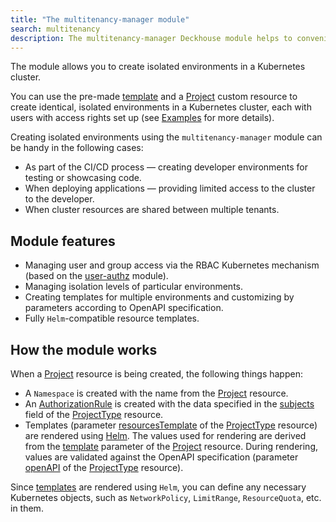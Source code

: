 ```yaml
---
title: "The multitenancy-manager module"
search: multitenancy
description: The multitenancy-manager Deckhouse module helps to conveniently create templated environments in a Kubernetes cluster using Custom Resources. Rendering environment templates with Helm makes it possible to use any Kubernetes objects in an environment template.   
---
```


The module allows you to create isolated environments in a Kubernetes cluster.

You can use the pre-made [template](cr.html#projecttype) and a [Project](cr.html#project) custom resource to create identical, isolated environments in a Kubernetes cluster, each with users with access rights set up (see [Examples](usage.html) for more details).

Creating isolated environments using the `multitenancy-manager` module can be handy in the following cases:
- As part of the CI/CD process — creating developer environments for testing or showcasing code.
- When deploying applications — providing limited access to the cluster to the developer.
- When cluster resources are shared between multiple tenants.

## Module features

- Managing user and group access via the RBAC Kubernetes mechanism (based on the [user-authz](../140-user-authz/) module).
- Managing isolation levels of particular environments.
- Creating templates for multiple environments and customizing by parameters according to OpenAPI specification.
- Fully `Helm`-compatible resource templates.

## How the module works

When a [Project](cr.html#project) resource is being created, the following things happen:
- A `Namespace` is created with the name from the [Project](cr.html#project) resource.
- An [AuthorizationRule](../140-user-authz/cr.html#authorizationrule) is created with the data specified in the [subjects](cr.html#projecttype-v1alpha1-spec-subjects) field of the [ProjectType](cr.html#projecttype) resource.
- Templates (parameter [resourcesTemplate](cr.html#projecttype-v1alpha1-spec-resourcestemplate) of the [ProjectType](cr.html#projecttype) resource) are rendered using [Helm](https://helm.sh/docs/). The values used for rendering are derived from the [template](cr.html#project-v1alpha1-spec-template) parameter of the [Project](cr.html#project) resource. During rendering, values are validated against the OpenAPI specification (parameter [openAPI](cr.html#projecttype-v1alpha1-spec-openapi) of the [ProjectType](cr.html#projecttype) resource).

Since [templates](cr.html#projecttype-v1alpha1-spec-resourcestemplate) are rendered using `Helm`, you can define any necessary Kubernetes objects, such as `NetworkPolicy`, `LimitRange`, `ResourceQuota`, etc. in them.
